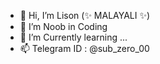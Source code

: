 - 👋 Hi, I’m Lison (✨ MALAYALI ✨)
- 👀 I’m Noob in Coding
- 🌱 I’m Currently learning ...
- 📫 Telegram ID : @sub_zero_00

<!---
lison5358/lison5358 is a ✨ special ✨ repository because its `README.md` (this file) appears on your GitHub profile.
You can click the Preview link to take a look at your changes.
--->

